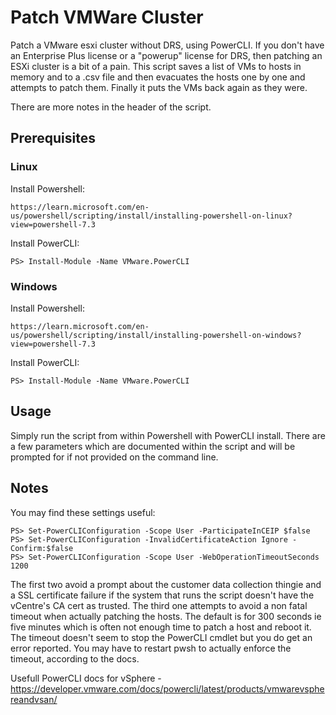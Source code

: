 # Patch VMWare Cluster
Patch a VMware esxi cluster without DRS, using PowerCLI.  If you don't have an Enterprise Plus license or a "powerup" license for DRS, then patching an ESXi cluster is a bit of a pain.  This script saves a list of VMs to hosts in memory and to a .csv file and then evacuates the hosts one by one and attempts to patch them.  Finally it puts the VMs back again as they were.

There are more notes in the header of the script.

## Prerequisites
### Linux
Install Powershell:
```
https://learn.microsoft.com/en-us/powershell/scripting/install/installing-powershell-on-linux?view=powershell-7.3
```

Install PowerCLI:
```
PS> Install-Module -Name VMware.PowerCLI
```
### Windows
Install Powershell:
```
https://learn.microsoft.com/en-us/powershell/scripting/install/installing-powershell-on-windows?view=powershell-7.3
```
Install PowerCLI:
```
PS> Install-Module -Name VMware.PowerCLI
```

## Usage
Simply run the script from within Powershell with PowerCLI install.  There are a few parameters which are documented within the script and will be prompted for if not provided on the command line. 

## Notes
You may find these settings useful:
```
PS> Set-PowerCLIConfiguration -Scope User -ParticipateInCEIP $false
PS> Set-PowerCLIConfiguration -InvalidCertificateAction Ignore -Confirm:$false
PS> Set-PowerCLIConfiguration -Scope User -WebOperationTimeoutSeconds 1200
```
The first two avoid a prompt about the customer data collection thingie and a SSL certificate failure if the system that runs the script doesn't have the vCentre's CA cert as trusted.  The third one attempts to avoid a non fatal timeout when actually patching the hosts.  The default is for 300 seconds ie five minutes which is often not enough time to patch a host and reboot it.  The timeout doesn't seem to stop the PowerCLI cmdlet but you do get an error reported.  You may have to restart pwsh to actually enforce the timeout, according to the docs. 

Usefull PowerCLI docs for vSphere - https://developer.vmware.com/docs/powercli/latest/products/vmwarevsphereandvsan/
